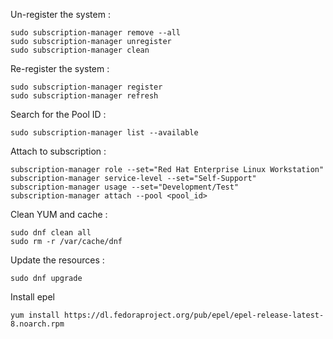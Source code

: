 Un-register the system :

```
sudo subscription-manager remove --all
sudo subscription-manager unregister
sudo subscription-manager clean
```

Re-register the system :

```
sudo subscription-manager register
sudo subscription-manager refresh
```

Search for the Pool ID :

```
sudo subscription-manager list --available
```

Attach to subscription :

```
subscription-manager role --set="Red Hat Enterprise Linux Workstation"
subscription-manager service-level --set="Self-Support"
subscription-manager usage --set="Development/Test"
subscription-manager attach --pool <pool_id>
```

Clean YUM and cache :

```
sudo dnf clean all
sudo rm -r /var/cache/dnf
```

Update the resources :

```
sudo dnf upgrade
```

Install epel

```
yum install https://dl.fedoraproject.org/pub/epel/epel-release-latest-8.noarch.rpm
```
